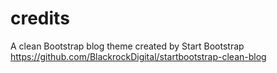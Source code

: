 # credits 

A clean Bootstrap blog theme created by Start Bootstrap https://github.com/BlackrockDigital/startbootstrap-clean-blog
